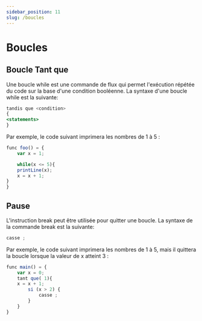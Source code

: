 ```yaml
---
sidebar_position: 11
slug: /boucles
---
```


# Boucles

## Boucle Tant que

Une boucle while est une commande de flux qui permet l'exécution répétée du code sur la base d'une condition booléenne. La syntaxe d'une boucle while est la suivante:

```jsx
tandis que <condition>
{
<statements>
}
```

Par exemple, le code suivant imprimera les nombres de 1 à 5 :

```jsx
func foo() = {
    var x = 1;

    while(x <= 5){
    printLine(x);
    x = x + 1;
}
}
```

## Pause

L'instruction break peut être utilisée pour quitter une boucle. La syntaxe de la commande break est la suivante:

```jsx
casse ;
```

Par exemple, le code suivant imprimera les nombres de 1 à 5, mais il quittera la boucle lorsque la valeur de x atteint 3 :

```jsx
func main() = {
    var x = 0;
    tant que( 1){
    x = x + 1;
        si (x > 2) {
            casse ;
        }
    }
}
```
